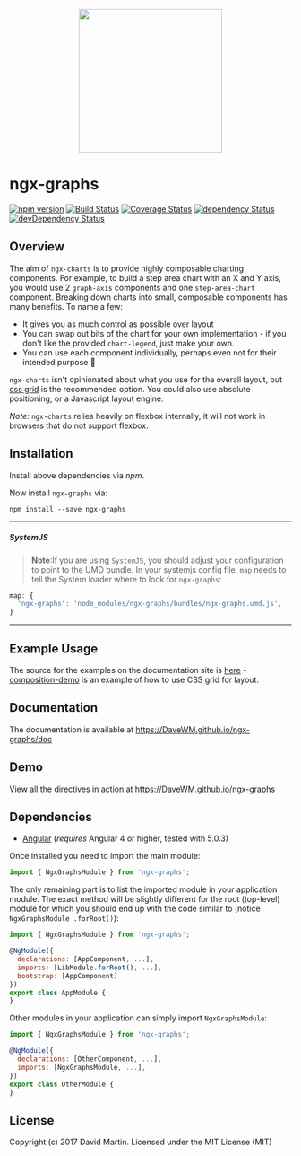 <p align="center">
  <img height="256px" width="256px" style="text-align: center;" src="https://cdn.rawgit.com/DaveWM/ngx-graphs/master/demo/src/assets/logo.svg">
</p>

# ngx-graphs

[![npm version](https://badge.fury.io/js/ngx-graphs.svg)](https://badge.fury.io/js/ngx-graphs)
[![Build Status](https://travis-ci.org/DaveWM/ngx-graphs.svg?branch=master)](https://travis-ci.org/DaveWM/ngx-graphs)
[![Coverage Status](https://coveralls.io/repos/github/DaveWM/ngx-graphs/badge.svg?branch=master)](https://coveralls.io/github/DaveWM/ngx-graphs?branch=master)
[![dependency Status](https://david-dm.org/DaveWM/ngx-graphs/status.svg)](https://david-dm.org/DaveWM/ngx-graphs)
[![devDependency Status](https://david-dm.org/DaveWM/ngx-graphs/dev-status.svg?branch=master)](https://david-dm.org/DaveWM/ngx-graphs#info=devDependencies)

## Overview

The aim of `ngx-charts` is to provide highly composable charting components. For example, to build a step area chart with an X and Y axis, you would use 2 `graph-axis` components and one `step-area-chart` component. Breaking down charts into small, composable components has many benefits. To name a few: 

* It gives you as much control as possible over layout
* You can swap out bits of the chart for your own implementation - if you don't like the provided `chart-legend`, just make your own.
* You can use each component individually, perhaps even not for their intended purpose 🤔

`ngx-charts` isn't opinionated about what you use for the overall layout, but [css grid](https://css-tricks.com/snippets/css/complete-guide-grid/) is the recommended option. You could also use absolute positioning, or a Javascript layout engine.

_Note:_ `ngx-charts` relies heavily on flexbox internally, it will not work in browsers that do not support flexbox.

## Installation
Install above dependencies via *npm*. 

Now install `ngx-graphs` via:
```shell
npm install --save ngx-graphs
```

---
##### SystemJS
>**Note**:If you are using `SystemJS`, you should adjust your configuration to point to the UMD bundle.
In your systemjs config file, `map` needs to tell the System loader where to look for `ngx-graphs`:
```js
map: {
  'ngx-graphs': 'node_modules/ngx-graphs/bundles/ngx-graphs.umd.js',
}
```
---

## Example Usage

The source for the examples on the documentation site is [here](https://github.com/DaveWM/ngx-graphs/tree/master/demo/src/app) - [composition-demo](https://github.com/DaveWM/ngx-graphs/tree/master/demo/src/app/composition-demo) is an example of how to use CSS grid for layout. 

## Documentation

The documentation is available at https://DaveWM.github.io/ngx-graphs/doc

## Demo

View all the directives in action at https://DaveWM.github.io/ngx-graphs

## Dependencies
* [Angular](https://angular.io) (*requires* Angular 4 or higher, tested with 5.0.3)

Once installed you need to import the main module:
```js
import { NgxGraphsModule } from 'ngx-graphs';
```
The only remaining part is to list the imported module in your application module. The exact method will be slightly
different for the root (top-level) module for which you should end up with the code similar to (notice ` NgxGraphsModule .forRoot()`):
```js
import { NgxGraphsModule } from 'ngx-graphs';

@NgModule({
  declarations: [AppComponent, ...],
  imports: [LibModule.forRoot(), ...],  
  bootstrap: [AppComponent]
})
export class AppModule {
}
```

Other modules in your application can simply import ` NgxGraphsModule `:

```js
import { NgxGraphsModule } from 'ngx-graphs';

@NgModule({
  declarations: [OtherComponent, ...],
  imports: [NgxGraphsModule, ...], 
})
export class OtherModule {
}
```

## License

Copyright (c) 2017 David Martin. Licensed under the MIT License (MIT)

